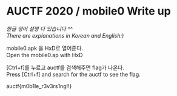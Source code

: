 AUCTF 2020 / mobile0 Write up
======================================
_한글 영어 설명 다 있습니다 ^^_   
_There are explanations in Korean and English:)_

mobile0.apk 을 HxD로 열어준다.   
Open the mobile0.ap with HxD

[Ctrl+f]를 누르고 auctf를 검색해주면 flag가 나온다.   
Press [Ctrl+f] and search for the auctf to see the flag.

auctf{m0b1le_r3v3rs1ng!!}
